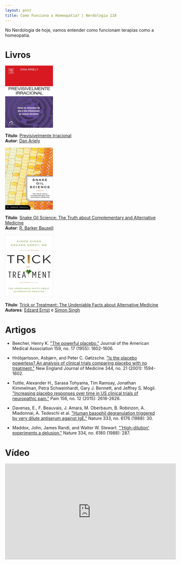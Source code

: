 ```yaml
---
layout: post
title: Como Funciona a Homeopatia? | Nerdologia 118
---
```


No Nerdologia de hoje, vamos entender como funcionam terapias como a homeopatia.

Livros
=====

![Previsivelmente Irracional](../images/previsivelmente-irracional.jpg)

**Título**: [Previsivelmente Irracional](http://www.livrariacultura.com.br/p/previsivelmente-irracional-2399440?id_link=8787&adtype=pla&gclid=CjwKEAjwhJmwBRDGsamBu8Pp7FwSJACKD1KHZPecEG9qDbQ4ttxwM0HF55lCyDS9nhTvFl-yjgbB8xoCSGrw_wcB)<br>
**Autor**: [Dan Ariely](http://danariely.com/)

![Snake Oil Science: The Truth about Complementary and Alternative Medicine](../images/snake-oil.jpg)

**Título**: [Snake Oil Science: The Truth about Complementary and Alternative Medicine](http://www.amazon.com.br/gp/product/B003ULNSAU)<br>
**Autor**: [R. Barker Bausell](https://www.psychologytoday.com/experts/r-barker-bausell-phd)

![Trick or Treatment: The Undeniable Facts about Alternative Medicine](../images/trick-treatment.jpg)

**Título**: [Trick or Treatment: The Undeniable Facts about Alternative Medicine](http://www.amazon.com.br/gp/product/B001CDZZHW)<br>
**Autores**: [Edzard Ernst](http://edzardernst.com/) e [Simon Singh](http://simonsingh.net/)

Artigos
=====

- Beecher, Henry K. ["The powerful placebo."](http://jgh.ca/uploads/Psychiatry/Links/beecher.pdf) Journal of the American Medical Association 159, no. 17 (1955): 1602-1606.

- Hróbjartsson, Asbjørn, and Peter C. Gøtzsche. ["Is the placebo powerless? An analysis of clinical trials comparing placebo with no treatment."](http://www.nejm.org/doi/full/10.1056/NEJM200105243442106) New England Journal of Medicine 344, no. 21 (2001): 1594-1602.

- Tuttle, Alexander H., Sarasa Tohyama, Tim Ramsay, Jonathan Kimmelman, Petra Schweinhardt, Gary J. Bennett, and Jeffrey S. Mogil. ["Increasing placebo responses over time in US clinical trials of neuropathic pain."](https://www.metajournal.com/articles/129514/increasing-placebo-responses-time-u-s-clinical-trials-neuropathic-pain) Pain 156, no. 12 (2015): 2616-2626.

- Davenas, E., F. Beauvais, J. Amara, M. Oberbaum, B. Robinzon, A. Miadonnai, A. Tedeschi et al. ["Human basophil degranulation triggered by very dilute antiserum against IgE."](http://www.ncbi.nlm.nih.gov/pubmed/2455231) Nature 333, no. 6176 (1988): 30.

- Maddox, John, James Randi, and Walter W. Stewart. ["'High-dilution' experiments a delusion."](http://www.badscience.net/wp-content/uploads/benveniste02.pdf) Nature 334, no. 6180 (1988): 287.

Vídeo
=====

<iframe width="560" height="315" src="https://www.youtube.com/embed/26AgMFsh-98" frameborder="0" allowfullscreen></iframe>

